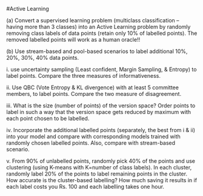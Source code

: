   
#Active Learning

(a) Convert a supervised learning problem (multiclass classification – having more than 3 classes) into an Active Learning problem by randomly removing class labels of data points (retain only 10% of labelled points). The removed labelled points will work as a human oracle!!


(b) Use stream-based and pool-based scenarios to label additional 10%, 20%, 30%, 40% data points.

i. use uncertainty sampling (Least confident, Margin Sampling, & Entropy) to label points. Compare the three measures of informativeness.

ii. Use QBC (Vote Entropy & KL divergence) with at least 5 committee members, to label points. Compare the two measure of disagreement.

iii. What is the size (number of points) of the version space? Order points to label in such a way that the version space gets reduced by maximum with each point chosen to be labelled. 

iv. Incorporate the additional labelled points (separately, the best from i & ii) into your model and compare with corresponding models trained with randomly chosen labelled points. Also, compare with stream-based scenario. 

v. From 90% of unlabelled points, randomly pick 40% of the points and use clustering (using K-means with K=number of class labels). In each cluster, randomly label 20% of the points to label remaining points in the cluster. How accurate is the cluster-based labelling? How much saving it results in if each label costs you Rs. 100 and each labelling takes one hour.
